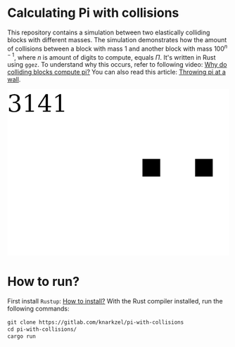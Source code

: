 # Calculating Pi with collisions

This repository contains a simulation between two elastically colliding blocks
with different masses. The simulation
demonstrates how the amount of collisions between a block with mass $`1`$ and
another block with mass $`100^{n - 1}`$, where $`n`$ is amount of digits 
to compute, equals $`\Pi`$. It's written in Rust using `ggez`. To understand why
this occurs, refer to following video: 
[Why do colliding blocks compute pi?](https://www.youtube.com/watch?v=jsYwFizhncE)
You can also read this article: 
[Throwing pi at a wall](https://arxiv.org/pdf/1901.06260.pdf).

![Demonstration](./DEMO.png "Demonstration")

# How to run?

First install `Rustup`: [How to install?](https://www.rust-lang.org/tools/install)
With the Rust compiler installed, run the following commands:

```shell
git clone https://gitlab.com/knarkzel/pi-with-collisions
cd pi-with-collisions/
cargo run
```
